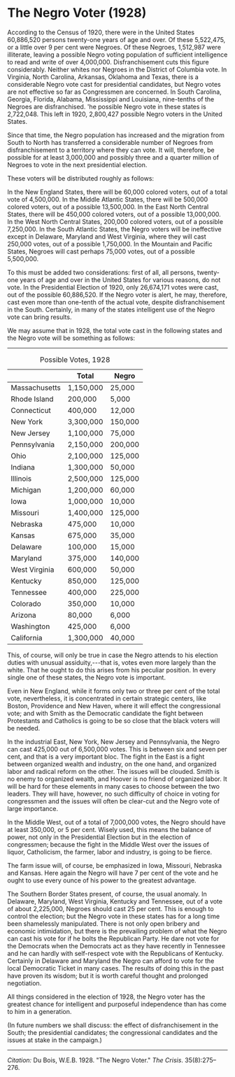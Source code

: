 <!--
title:   The Negro Voter
author:  Du Bois, W.E.B.
journal: The Crisis
year:    1928
volume:  35
issue:   8
pages:   275-276
-->

# The Negro Voter (1928)

According to the Census of 1920, there were in the United States 60,886,520 persons twenty-one years of age and over. Of these 5,522,475, or a little over 9 per cent were Negroes. Of these Negroes, 1,512,987 were illiterate, leaving a possible Negro voting population of sufficient intelligence to read and write of over 4,000,000. Disfranchisement cuts this figure considerably. Neither whites nor Negroes in the District of Columbia vote. In Virginia, North Carolina, Arkansas, Oklahoma and Texas, there is a considerable Negro vote cast for presidential candidates, but Negro votes are not effective so far as Congressmen are concerned. In South Carolina, Georgia, Florida, Alabama, Mississippi and Louisiana, nine-tenths of the Negroes are disfranchised. 'he possible Negro vote in these states is 2,722,048. This left in 1920, 2,800,427 possible Negro voters in the United States. 

Since that time, the Negro population has increased and the migration from South to North has transferred a considerable number of Negroes from disfranchisement to a territory where they can vote. It will, therefore, be possible for at least 3,000,000 and possibly three and a quarter million of Negroes to vote in the next presidential election. 

These voters will be distributed roughly as follows: 

In the New England States, there will be 60,000 colored voters, out of a total vote of 4,500,000. In the Middle Atlantic States, there will be 500,000 colored voters, out of a possible 13,500,000. In the East North Central States, there will be 450,000 colored voters, out of a possible 13,000,000. In the West North Central States, 200,000 colored voters, out of a possible 7,250,000. In the South Atlantic States, the Negro voters will be ineffective except in Delaware, Maryland and West Virginia, where they will cast 250,000 votes, out of a possible 1,750,000. In the Mountain and Pacific States, Negroes will cast perhaps 75,000 votes, out of a possible 5,500,000. 

To this must be added two considerations: first of all, all persons, twenty-one years of age and over in the United States for various reasons, do not vote. In the Presidential Election of 1920, only 26,674,171 votes were cast, out of the possible 60,886,520. If the Negro voter is alert, he may, therefore, cast even more than one-tenth of the actual vote, despite disfranchisement in the South. Certainly, in many of the states intelligent use of the Negro vote can bring results. 

We may assume that in 1928, the total vote cast in the following states and the Negro vote will be something as follows: 

****

<table class="dot-table">
<caption>Possible Votes, 1928</caption>
<thead>
  <tr>
    <th></th>
    <th>Total</th>
    <th>Negro</th>
  </tr>
</thead>
<tbody>
  <tr>
    <td>Massachusetts</td>
    <td>1,150,000</td>
    <td>25,000</td>
  </tr>
  <tr>
    <td>Rhode Island</td>
    <td>200,000</td>
    <td>5,000</td>
  </tr>
  <tr>
    <td>Connecticut</td>
    <td>400,000</td>
    <td>12,000</td>
  </tr>
  <tr>
    <td>New York</td>
    <td>3,300,000</td>
    <td>150,000</td>
  </tr>
  <tr>
    <td>New Jersey</td>
    <td>1,100,000</td>
    <td>75,000</td>
  </tr>
  <tr>
    <td>Pennsylvania</td>
    <td>2,150,000</td>
    <td>200,000</td>
  </tr>
  <tr>
    <td>Ohio</td>
    <td>2,100,000</td>
    <td>125,000</td>
  </tr>
  <tr>
    <td>Indiana</td>
    <td>1,300,000</td>
    <td>50,000</td>
  </tr>
  <tr>
    <td>Illinois</td>
    <td>2,500,000</td>
    <td>125,000</td>
  </tr>
  <tr>
    <td>Michigan</td>
    <td>1,200,000</td>
    <td>60,000</td>
  </tr>
  <tr>
    <td>Iowa</td>
    <td>1,000,000</td>
    <td>10,000</td>
  </tr>
  <tr>
    <td>Missouri</td>
    <td>1,400,000</td>
    <td>125,000</td>
  </tr>
  <tr>
    <td>Nebraska</td>
    <td>475,000</td>
    <td>10,000</td>
  </tr>
  <tr>
    <td>Kansas</td>
    <td>675,000</td>
    <td>35,000</td>
  </tr>
  <tr>
    <td>Delaware</td>
    <td>100,000</td>
    <td>15,000</td>
  </tr>
  <tr>
    <td>Maryland</td>
    <td>375,000</td>
    <td>140,000</td>
  </tr>
  <tr>
    <td>West Virginia</td>
    <td>600,000</td>
    <td>50,000</td>
  </tr>
  <tr>
    <td>Kentucky</td>
    <td>850,000</td>
    <td>125,000</td>
  </tr>
  <tr>
    <td>Tennessee</td>
    <td>400,000</td>
    <td>225,000</td>
  </tr>
  <tr>
    <td>Colorado</td>
    <td>350,000</td>
    <td>10,000</td>
  </tr>
  <tr>
    <td>Arizona</td>
    <td>80,000</td>
    <td>6,000</td>
  </tr>
  <tr>
    <td>Washington</td>
    <td>425,000</td>
    <td>6,000</td>
  </tr>
  <tr>
    <td>California</td>
    <td>1,300,000</td>
    <td>40,000</td>
  </tr>
</tbody>
</table>

This, of course, will only be true in case the Negro attends to his election duties with unusual assiduity,---that is, votes even more largely than the white. That he ought to do this arises from his peculiar position. In every single one of these states, the Negro vote is important. 

Even in New England, while it forms only two or three per cent of the total vote, nevertheless, it is concentrated in certain strategic centers, like Boston, Providence and New Haven, where it will effect the congressional vote; and with Smith as the Democratic candidate the fight between Protestants and Catholics is going to be so close that the black voters will be needed. 

In the industrial East, New York, New Jersey and Pennsylvania, the Negro can cast 425,000 out of 6,500,000 votes. This is between six and seven per cent, and that is a very important bloc. The fight in the East is a fight between organized wealth and industry, on the one hand, and organized labor and radical reform on the other. The issues will be clouded. Smith is no enemy to organized wealth, and Hoover is no friend of organized labor. It will be hard for these elements in many cases to choose between the two leaders. They will have, however, no such difficulty of choice in voting for congressmen and the issues will often be clear-cut and the Negro vote of large importance. 

In the Middle West, out of a total of 7,000,000 votes, the Negro should have at least 350,000, or 5 per cent. Wisely used, this means the balance of power, not only in the Presidential Election but in the election of congressmen; because the fight in the Middle West over the issues of liquor, Catholicism, the farmer, labor and industry, is going to be fierce. 

The farm issue will, of course, be emphasized in Iowa, Missouri, Nebraska and Kansas. Here again the Negro will have 7 per cent of the vote and he ought to use every ounce of his power to the greatest advantage. 

The Southern Border States present, of course, the usual anomaly. In Delaware, Maryland, West Virginia, Kentucky and Tennessee, out of a vote of about 2,225,000, Negroes should cast 25 per cent. This is enough to control the election; but the Negro vote in these states has for a long time been shamelessly manipulated. There is not only open bribery and economic intimidation, but there is the prevailing problem of what the Negro can cast his vote for if he bolts the Republican Party. He dare not vote for the Democrats when the Democrats act as they have recently in Tennessee and he can hardly with self-respect vote with the Republicans of Kentucky. Certainly in Delaware and Maryland the Negro can afford to vote for the local Democratic Ticket in many cases. The results of doing this in the past have proven its wisdom; but it is worth careful thought and prolonged negotiation. 

All things considered in the election of 1928, the Negro voter has the greatest chance for intelligent and purposeful independence than has come to him in a generation. 

(In future numbers we shall discuss: the effect of disfranchisement in the South; the presidential candidates; the congressional candidates and the issues at stake in the campaign.) 

______________
*Citation:* Du Bois, W.E.B. 1928. "The Negro Voter." *The Crisis*. 35(8):275&ndash;276.